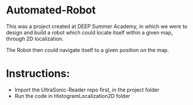 # Automated-Robot
This was a project created at DEEP Summer Academy, in which we were to design and build a robot which could locate itself within a given map, through 2D localization. 

The Robot then could navigate itself to a given position on the map.

# Instructions:
- Import the UltraSonic-Reader repo first, in the project folder
- Run the code in HistogramLocalization2D folder




